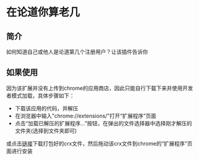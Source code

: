 # 在论道你算老几

## 简介
如何知道自己或他人是论道第几个注册用户？让该插件告诉你
 
## 如果使用

因为该扩展并没有上传到chrome的应用商店，因此只能自行下载下来并使用开发者模式加载，具体步骤如下：

 - 下载该应用的代码，并解压
 - 在浏览器中输入"chrome://extensions/"打开“扩展程序”页面
 - 点击“加载已解压的扩展程序...”按钮，在弹出的文件选择器中选择刚才解压的文件夹(选择到文件夹即可)

或点击[链接](https://github.com/nfer/LundaoLaoJi/raw/master/release/LundaoLaoJi_3.0.crx)下载打包好的crx文件，然后拖动该crx文件到chrome的“扩展程序”页面进行安装

